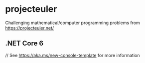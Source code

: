 # projecteuler
Challenging mathematical/computer programming problems from https://projecteuler.net/


## .NET Core 6
// See https://aka.ms/new-console-template for more information
